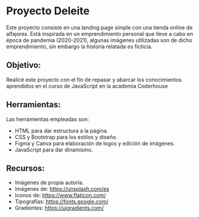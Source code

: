 # Proyecto Deleite
Este proyecto consiste en una landing page simple con una tienda online de alfajores. Está inspirada en un emprendimiento personal que lleve a cabo en época de pandemia (2020-2021), algunas imágenes utilizadas son de dicho emprendimiento, sin embargo la historia relatada es ficticia.

## Objetivo:
Realicé este proyecto con el fin de repasar y abarcar los conocimientos aprendidos en el curso de JavaScript en la academia Coderhouse

## Herramientas:
Las herramientas empleadas son:
* HTML para dar estructura a la página.
* CSS y Bootstrap para los estilos y diseño.
* Figma y Canva para elaboración de logos y edición de imágenes.
* JavaScript para dar dinamismo.

## Recursos:

* Imágenes de propia autoría.
* Imágenes de: https://unsplash.com/es
* Iconos de: https://www.flaticon.com/
* Tipografías: https://fonts.google.com/
* Gradientes: https://uigradients.com/